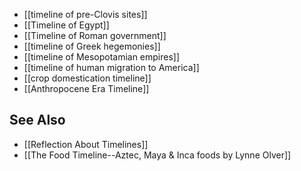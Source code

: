 * [[timeline of pre-Clovis sites]]
* [[Timeline of Egypt]]
* [[Timeline of Roman government]]
* [[timeline of Greek hegemonies]]
* [[timeline of Mesopotamian empires]]
* [[timeline of human migration to America]]
* [[crop domestication timeline]]
* [[Anthropocene Era Timeline]]

## See Also

* [[Reflection About Timelines]]
* [[The Food Timeline--Aztec, Maya & Inca foods by Lynne Olver]]